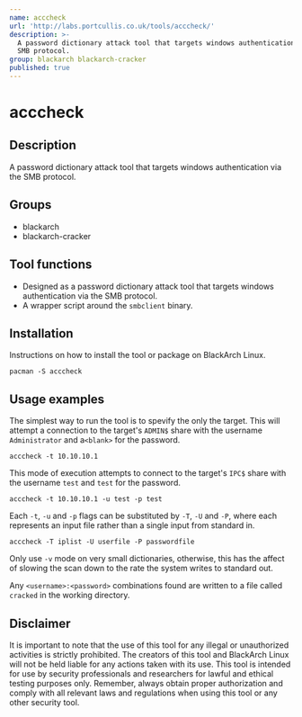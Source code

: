 ```yaml
---
name: acccheck
url: 'http://labs.portcullis.co.uk/tools/acccheck/'
description: >-
  A password dictionary attack tool that targets windows authentication via the
  SMB protocol.
group: blackarch blackarch-cracker
published: true
---
```

# acccheck

## Description
A password dictionary attack tool that targets windows authentication via the SMB protocol.

## Groups
- blackarch
- blackarch-cracker

## Tool functions
- Designed as a password dictionary attack tool that targets windows authentication via the SMB protocol.
- A wrapper script around the `smbclient` binary.

## Installation
Instructions on how to install the tool or package on BlackArch Linux.

```
pacman -S acccheck
```

## Usage examples
The simplest way to run the tool is to spevify the only the target. This will attempt a connection to the target's `ADMIN$` share with the username `Administrator` and a`<blank>` for the password.
```
acccheck -t 10.10.10.1
```
This mode of execution attempts to connect to the target's `IPC$` share with the username `test` and `test` for the password.
```
acccheck -t 10.10.10.1 -u test -p test
```
Each `-t`, `-u` and `-p` flags can be substituted by `-T`, `-U` and `-P`, where each represents an input file rather than a single input from standard in.
```
acccheck -T iplist -U userfile -P passwordfile
```
Only use `-v` mode on very small dictionaries, otherwise, this has the affect of slowing the scan down to the rate the system writes to standard out.

Any `<username>:<password>` combinations found are written to a file called `cracked` in the working directory.

## Disclaimer
It is important to note that the use of this tool for any illegal or unauthorized activities is strictly prohibited. The creators of this tool and BlackArch Linux will not be held liable for any actions taken with its use. This tool is intended for use by security professionals and researchers for lawful and ethical testing purposes only. Remember, always obtain proper authorization and comply with all relevant laws and regulations when using this tool or any other security tool.

